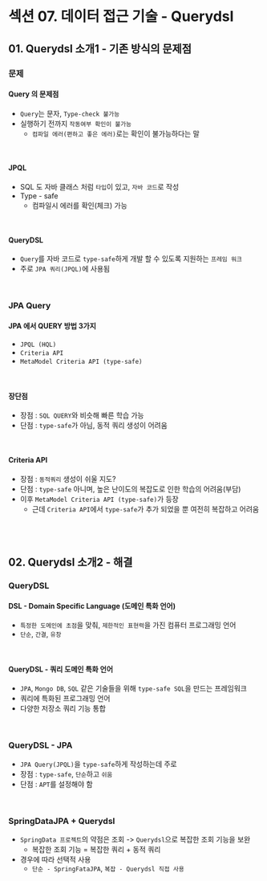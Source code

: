 # 섹션 07. 데이터 접근 기술 - Querydsl
## 01. Querydsl 소개1 - 기존 방식의 문제점
### 문제
#### Query 의 문제점
- `Query`는 문자, `Type-check 불가능`
- 실행하기 전까지 `작동여부 확인이 불가능`
  - `컴파일 에러(편하고 좋은 에러)`로는 확인이 불가능하다는 말  
<br/>

#### JPQL
- SQL 도 자바 클래스 처럼 `타입`이 있고, `자바 코드`로 작성
- Type - safe
  - 컴파일시 에러를 확인(체크) 가능  
<br/>

#### QueryDSL
- `Query`를 자바 코드로 `type-safe`하게 개발 할 수 있도록 지원하는 `프레임 워크`
- 주로 `JPA 쿼리(JPQL)`에 사용됨  
<br/>

### JPA Query
#### JPA 에서 QUERY 방법 3가지
- `JPQL (HQL)`
- `Criteria API`
- `MetaModel Criteria API (type-safe)`  
<br/>

#### 장단점
- 장점 : `SQL QUERY`와 비슷해 빠른 학습 가능
- 단점 : `type-safe`가 아님, 동적 쿼리 생성이 어려움  
<br/>

#### Criteria API
- 장점 : `동적쿼리` 생성이 쉬울 지도?
- 단점 : `type-safe` 아니며, 높은 난이도의 복잡도로 인한 학습의 어려움(부담)
- 이후 `MetaModel Criteria API (type-safe)`가 등장
  - 근데 `Criteria API`에서 `type-safe`가 추가 되었을 뿐 여전히 복잡하고 어려움  
<br/><br/><br/>

## 02. Querydsl 소개2 - 해결
### QueryDSL
#### DSL - Domain Specific Language (도메인 특화 언어)
- `특정한 도메인에 초점`을 맞춰, `제한적인 표현력`을 가진 컴퓨터 프로그래밍 언어
- `단순`, `간결`, `유창`  
<br/>

#### QueryDSL - 쿼리 도메인 특화 언어
- `JPA`, `Mongo DB`, `SQL` 같은 기술들을 위해 `type-safe SQL`을 만드는 프레임워크
- 쿼리에 특화된 프로그래밍 언어
- 다양한 저장소 쿼리 기능 통합  
<br/>

### QueryDSL - JPA
- `JPA Query(JPQL)`을 `type-safe`하게 작성하는데 주로 
- 장점 : `type-safe`, `단순`하고 `쉬움`
- 단점 : `APT`를 설정해야 함  
<br/>

### SpringDataJPA + Querydsl
- `SpringData 프로젝트`의 약점은 조회 -> `Querydsl`으로 복잡한 조회 기능을 보완
  - 복잡한 조회 기능 = 복잡한 쿼리 + 동적 쿼리
- 경우에 따라 선택적 사용
  - `단순 - SpringFataJPA`, `복잡 - Querydsl 직접 사용`